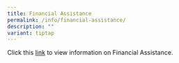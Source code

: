 ```yaml
---
title: Financial Assistance
permalink: /info/financial-assistance/
description: ""
variant: tiptap
---
```

<p>Click this <a href="https://www.moe.gov.sg/financial-matters/financial-assistance" rel="noopener nofollow" target="_blank">link</a> to
view information on Financial Assistance.</p>
